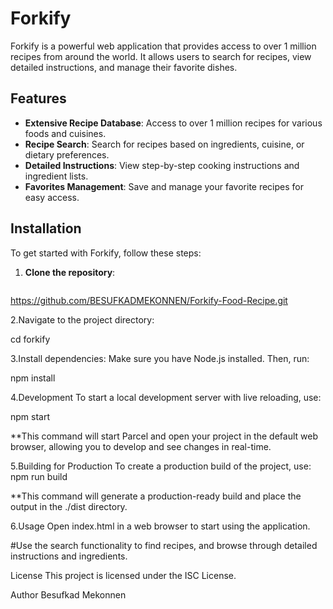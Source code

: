 # Forkify

Forkify is a powerful web application that provides access to over 1 million recipes from around the world. It allows users to search for recipes, view detailed instructions, and manage their favorite dishes.

## Features

- **Extensive Recipe Database**: Access to over 1 million recipes for various foods and cuisines.
- **Recipe Search**: Search for recipes based on ingredients, cuisine, or dietary preferences.
- **Detailed Instructions**: View step-by-step cooking instructions and ingredient lists.
- **Favorites Management**: Save and manage your favorite recipes for easy access.

## Installation

To get started with Forkify, follow these steps:

1. **Clone the repository**:

   ```bash
  https://github.com/BESUFKADMEKONNEN/Forkify-Food-Recipe.git


2.Navigate to the project directory:

cd forkify


3.Install dependencies:
Make sure you have Node.js installed. Then, run:

npm install


4.Development
To start a local development server with live reloading, use:

npm start

**This command will start Parcel and open your project in the default web browser, allowing you to develop and see changes in real-time.


5.Building for Production
To create a production build of the project, use:
npm run build

**This command will generate a production-ready build and place the output in the ./dist directory.

6.Usage
Open index.html in a web browser to start using the application.

#Use the search functionality to find recipes, and browse through detailed instructions and ingredients.

License
This project is licensed under the ISC License.

Author
Besufkad Mekonnen
